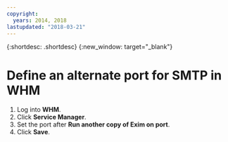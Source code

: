 ```yaml
---
copyright:
  years: 2014, 2018
lastupdated: "2018-03-21"
---
```


{:shortdesc: .shortdesc}
{:new_window: target="_blank"}

# Define an alternate port for SMTP in WHM

1. Log into **WHM**.
2. Click **Service Manager**.
3. Set the port after **Run another copy of Exim on port**.
4. Click **Save**.
